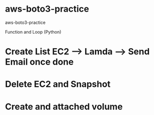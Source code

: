 # aws-boto3-practice
aws-boto3-practice

Function and Loop (Python)

# Create List EC2 --> Lamda --> Send Email once done
# Delete EC2 and Snapshot
# Create and attached volume
